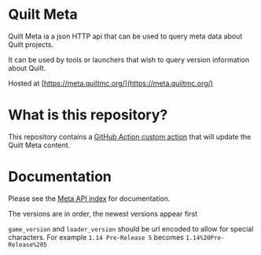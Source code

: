 # Quilt Meta

Quilt Meta ia a json HTTP api that can be used to query meta data about Quilt projects.

It can be used by tools or launchers that wish to query version information about Quilt.

Hosted at [https://meta.quiltmc.org/](https://meta.quiltmc.org/)

# What is this repository?

This repository contains a [GitHub Action custom action](https://docs.github.com/en/actions/creating-actions/about-custom-actions)
that will update the Quilt Meta content.

# Documentation

Please see the [Meta API index](https://meta.quiltmc.org/) for documentation.

The versions are in order, the newest versions appear first

`game_version` and `loader_version` should be url encoded to allow for special characters. For example `1.14 Pre-Release 5` becomes `1.14%20Pre-Release%205`
